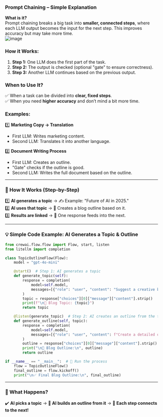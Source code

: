 

### **Prompt Chaining – Simple Explanation**  

**What is it?**  
Prompt chaining breaks a big task into **smaller, connected steps**, where each LLM output becomes the input for the next step. This improves accuracy but may take more time.  
![image](https://github.com/user-attachments/assets/bba5be5c-f28f-499f-b20c-e6a9f9546e9f)


### **How it Works:**  
1. **Step 1:** One LLM does the first part of the task.  
2. **Step 2:** The output is checked (optional "gate" to ensure correctness).  
3. **Step 3:** Another LLM continues based on the previous output.  

### **When to Use It?**  
✅ When a task can be divided into **clear, fixed steps**.  
✅ When you need **higher accuracy** and don’t mind a bit more time.  

### **Examples:**  
1️⃣ **Marketing Copy → Translation**  
   - First LLM: Writes marketing content.  
   - Second LLM: Translates it into another language.  

2️⃣ **Document Writing Process**  
   - First LLM: Creates an outline.  
   - "Gate" checks if the outline is good.  
   - Second LLM: Writes the full document based on the outline.



---

### **🚀 How It Works (Step-by-Step)**  
1️⃣ **AI generates a topic** → ✍️ Example: "Future of AI in 2025."  
2️⃣ **AI uses that topic** → 📝 Creates a blog outline based on it.  
3️⃣ **Results are linked** → 🔄 One response feeds into the next.  

---

### **💡 Simple Code Example: AI Generates a Topic & Outline**  

```python
from crewai.flow.flow import Flow, start, listen
from litellm import completion  

class TopicOutlineFlow(Flow):
    model = "gpt-4o-mini"

    @start()  # Step 1: AI generates a topic
    def generate_topic(self):
        response = completion(
            model=self.model,
            messages=[{"role": "user", "content": "Suggest a creative blog topic for 2025."}]
        )
        topic = response["choices"][0]["message"]["content"].strip()
        print(f"\n📝 Blog Topic: {topic}")
        return topic

    @listen(generate_topic)  # Step 2: AI creates an outline from the topic
    def generate_outline(self, topic):
        response = completion(
            model=self.model,
            messages=[{"role": "user", "content": f"Create a detailed outline for a blog on '{topic}'."}]
        )
        outline = response["choices"][0]["message"]["content"].strip()
        print("\n📌 Blog Outline:\n", outline)
        return outline

if __name__ == "__main__":  # 🚀 Run the process
    flow = TopicOutlineFlow()
    final_outline = flow.kickoff()
    print("\n✅ Final Blog Outline:\n", final_outline)
```

---

### **🎯 What Happens?**  
✔️ **AI picks a topic** → 📌 **AI builds an outline from it** → 🔗 **Each step connects to the next!**  




